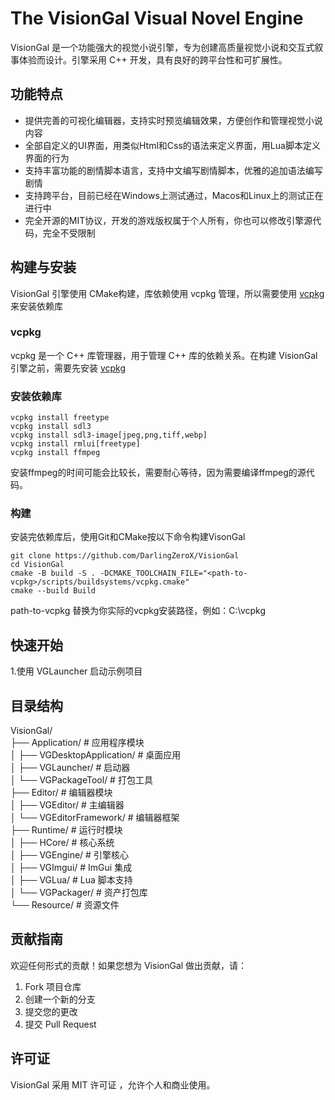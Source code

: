 # The VisionGal Visual Novel Engine
VisionGal 是一个功能强大的视觉小说引擎，专为创建高质量视觉小说和交互式叙事体验而设计。引擎采用 C++ 开发，具有良好的跨平台性和可扩展性。

## 功能特点
- 提供完善的可视化编辑器，支持实时预览编辑效果，方便创作和管理视觉小说内容
- 全部自定义的UI界面，用类似Html和Css的语法来定义界面，用Lua脚本定义界面的行为
- 支持丰富功能的剧情脚本语言，支持中文编写剧情脚本，优雅的追加语法编写剧情
- 支持跨平台，目前已经在Windows上测试通过，Macos和Linux上的测试正在进行中
- 完全开源的MIT协议，开发的游戏版权属于个人所有，你也可以修改引擎源代码，完全不受限制

## 构建与安装
VisionGal 引擎使用 CMake构建，库依赖使用 vcpkg 管理，所以需要使用 [vcpkg](https://vcpkg.io/en/getting-started.html) 来安装依赖库

### vcpkg
vcpkg 是一个 C++ 库管理器，用于管理 C++ 库的依赖关系。在构建 VisionGal 引擎之前，需要先安装 [vcpkg](https://vcpkg.io/en/getting-started.html)

### 安装依赖库
```
vcpkg install freetype
vcpkg install sdl3
vcpkg install sdl3-image[jpeg,png,tiff,webp]
vcpkg install rmlui[freetype]
vcpkg install ffmpeg
```
安装ffmpeg的时间可能会比较长，需要耐心等待，因为需要编译ffmpeg的源代码。

### 构建
安装完依赖库后，使用Git和CMake按以下命令构建VisonGal

```
git clone https://github.com/DarlingZeroX/VisionGal
cd VisionGal
cmake -B build -S . -DCMAKE_TOOLCHAIN_FILE="<path-to-vcpkg>/scripts/buildsystems/vcpkg.cmake"
cmake --build Build
```
path-to-vcpkg 替换为你实际的vcpkg安装路径，例如：C:\vcpkg

## 快速开始
1.使用 VGLauncher 启动示例项目

## 目录结构
VisionGal/  <br>
├── Application/         # 应用程序模块 <br>
│   ├── VGDesktopApplication/  # 桌面应用<br>
│   ├── VGLauncher/            # 启动器<br>
│   └── VGPackageTool/         # 打包工具<br>
├── Editor/              # 编辑器模块<br>
│   ├── VGEditor/              # 主编辑器<br>
│   └── VGEditorFramework/     # 编辑器框架<br>
├── Runtime/             # 运行时模块<br>
│   ├── HCore/                 # 核心系统<br>
│   ├── VGEngine/              # 引擎核心<br>
│   ├── VGImgui/               # ImGui 集成<br>
│   ├── VGLua/                 # Lua 脚本支持<br>
│   └── VGPackager/            # 资产打包库<br>
└── Resource/            # 资源文件<br>

## 贡献指南
欢迎任何形式的贡献！如果您想为 VisionGal 做出贡献，请：
1. Fork 项目仓库
2. 创建一个新的分支
3. 提交您的更改
4. 提交 Pull Request

## 许可证
VisionGal 采用 MIT 许可证 ，允许个人和商业使用。





